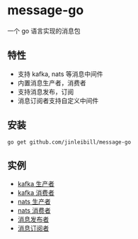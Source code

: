 # message-go

一个 go 语言实现的消息包

## 特性

- 支持 kafka, nats 等消息中间件 
- 内置消息生产者，消费者
- 支持消息发布，订阅
- 消息订阅者支持自定义中间件

## 安装
```
go get github.com/jinleibill/message-go
```

## 实例

- [kafka 生产者](/example/kafka/producer)
- [kafka 消费者](/example/kafka/consumer)
- [nats 生产者](/example/nats/producer)
- [nats 消费者](/example/nats/consumer)
- [消息发布者](/example/publisher)
- [消息订阅者](/example/subscriber)